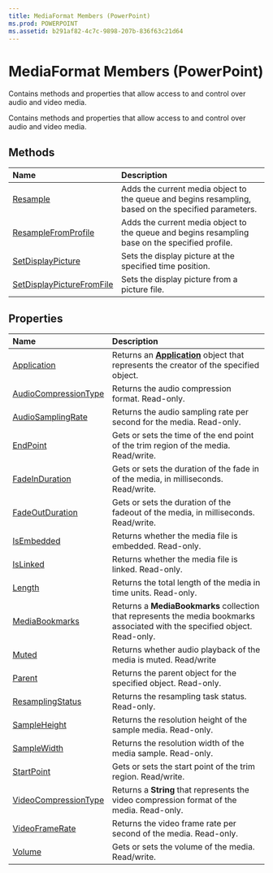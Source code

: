 ```yaml
---
title: MediaFormat Members (PowerPoint)
ms.prod: POWERPOINT
ms.assetid: b291af82-4c7c-9898-207b-836f63c21d64
---
```



# MediaFormat Members (PowerPoint)
Contains methods and properties that allow access to and control over audio and video media.

Contains methods and properties that allow access to and control over audio and video media.


## Methods



|**Name**|**Description**|
|:-----|:-----|
|[Resample](mediaformat-resample-method-powerpoint.md)|Adds the current media object to the queue and begins resampling, based on the specified parameters.|
|[ResampleFromProfile](mediaformat-resamplefromprofile-method-powerpoint.md)|Adds the current media object to the queue and begins resampling base on the specified profile.|
|[SetDisplayPicture](mediaformat-setdisplaypicture-method-powerpoint.md)|Sets the display picture at the specified time position.|
|[SetDisplayPictureFromFile](mediaformat-setdisplaypicturefromfile-method-powerpoint.md)|Sets the display picture from a picture file.|

## Properties



|**Name**|**Description**|
|:-----|:-----|
|[Application](mediaformat-application-property-powerpoint.md)|Returns an  **[Application](application-object-powerpoint.md)** object that represents the creator of the specified object.|
|[AudioCompressionType](mediaformat-audiocompressiontype-property-powerpoint.md)|Returns the audio compression format. Read-only.|
|[AudioSamplingRate](mediaformat-audiosamplingrate-property-powerpoint.md)|Returns the audio sampling rate per second for the media. Read-only.|
|[EndPoint](mediaformat-endpoint-property-powerpoint.md)|Gets or sets the time of the end point of the trim region of the media. Read/write.|
|[FadeInDuration](mediaformat-fadeinduration-property-powerpoint.md)|Gets or sets the duration of the fade in of the media, in milliseconds. Read/write.|
|[FadeOutDuration](mediaformat-fadeoutduration-property-powerpoint.md)|Gets or sets the duration of the fadeout of the media, in milliseconds. Read/write.|
|[IsEmbedded](mediaformat-isembedded-property-powerpoint.md)|Returns whether the media file is embedded. Read-only.|
|[IsLinked](mediaformat-islinked-property-powerpoint.md)|Returns whether the media file is linked. Read-only.|
|[Length](mediaformat-length-property-powerpoint.md)|Returns the total length of the media in time units. Read-only.|
|[MediaBookmarks](mediaformat-mediabookmarks-property-powerpoint.md)|Returns a  **MediaBookmarks** collection that represents the media bookmarks associated with the specified object. Read-only.|
|[Muted](mediaformat-muted-property-powerpoint.md)|Returns whether audio playback of the media is muted. Read/write|
|[Parent](mediaformat-parent-property-powerpoint.md)|Returns the parent object for the specified object. Read-only.|
|[ResamplingStatus](mediaformat-resamplingstatus-property-powerpoint.md)|Returns the resampling task status. Read-only.|
|[SampleHeight](mediaformat-sampleheight-property-powerpoint.md)|Returns the resolution height of the sample media. Read-only.|
|[SampleWidth](mediaformat-samplewidth-property-powerpoint.md)|Returns the resolution width of the media sample. Read-only.|
|[StartPoint](mediaformat-startpoint-property-powerpoint.md)|Gets or sets the start point of the trim region. Read/write.|
|[VideoCompressionType](mediaformat-videocompressiontype-property-powerpoint.md)|Returns a  **String** that represents the video compression format of the media. Read-only.|
|[VideoFrameRate](mediaformat-videoframerate-property-powerpoint.md)|Returns the video frame rate per second of the media. Read-only.|
|[Volume](mediaformat-volume-property-powerpoint.md)|Gets or sets the volume of the media. Read/write.|

